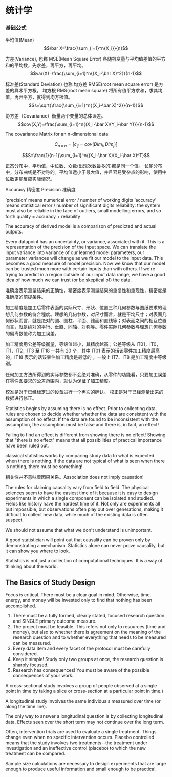 # 统计学

### 基础公式

平均值(Mean)
$$\bar X=\frac{\sum_{i=1}^n{X_i}}{n}$$

方差(Variance), 也称 MSE(Mean Square Error) 各随机变量与平均值差值的平方和的平均数，先求差，再平方，再平均。
$$var(X)=\frac{\sum_{i=1}^n{(X_i-\bar X)^2}}{n-1}$$

标准差(Standard Deviation) 也称 均方差 RMSE(root mean square error) 是方差的算术平方根。
均方根 RMS(root mean square) 将所有值平方求和，求其均值，再开平方，就得到均方根值。
$$s=\sqrt{\frac{\sum_{i=1}^n{(X_i-\bar X)^2}}{n-1}}$$

协方差（Covariance）衡量两个变量的总体误差。
$$cov(X,Y)=\frac{\sum_{i=1}^n{(X_i-\bar X)(Y_i-\bar Y)}}{n-1}$$

The covariance Matrix for an n-dimensional data:

$$C_{n \times n}=[c_{ij}=cov(Dim_i,Dim_j)]$$

$$S=\frac{1}{n-1}\sum_{i=1}^n{(X_i-\bar X)(X_i-\bar X)^T}$$

正态分布中，平均值、中位数、众数(出现次数最多的)都是同一个值。
长尾分布中，分布曲线是不对称的。平均值远小于最大值，并且容易受杂点的影响，使用中位数更能反应实际情况。

Accuracy 精密度
Precision 准确度

‘precision’ means numerical error / number of working digits
‘accuracy’ means statistical error / number of significant digits
reliability: the system must also be reliable in the face of outliers, small modelling errors, and so forth
quality = accuracy + reliability

The accuracy of derived model is a comparison of predicted and actual outputs.

Every datapoint has an uncertainty, or variance, associated with it. This is a representation of the precision of the input space.
We can translate the input variance into variance of our learned model parameters, our parameter variances will change as we fit our model to the input data. This becomes a good measure of model precision.
Now we know that our model can be trusted much more with certain inputs than with others. If we're trying to predict in a region outside of our input data range, we have a good idea of how much we can trust (or be skeptical of) the data.

准确度表示测量结果的正确性，精密度表示测量结果的重复性和重现性，精密度是准确度的前提条件。

加工精度是加工后零件表面的实际尺寸、形状、位置三种几何参数与图纸要求的理想几何参数的符合程度。理想的几何参数，对尺寸而言，就是平均尺寸；对表面几何形状而言，就是绝对的圆、圆柱、平面、锥面和直线等；对表面之间的相互位置而言，就是绝对的平行、垂直、同轴、对称等。零件实际几何参数与理想几何参数的偏离数值称为加工误差。

加工精度用公差等级衡量，等级值越小，其精度越高；公差等级从 IT01，IT0，IT1，IT2，IT3 至 IT18 一共有 20 个，其中 IT01 表示的话该零件加工精度最高的，IT18 表示的话该零件加工精度是最低的 ，一般上 IT7、IT8 是加工精度中等级别。

任何加工方法所得到的实际参数都不会绝对准确，从零件的功能看，只要加工误差在零件图要求的公差范围内，就认为保证了加工精度。

校准是对于已经标定过的设备进行一个再次的确认。
校正是对于已经测量出来的数据进行修正。

Statistics begins by assuming there is no effect.
Prior to collecting data, rules are chosen to decide whether whether the data are consistent with the assumption of no effect.
If the data are found to be inconsistent with the assumption, the assumption must be false and there is, in fact, an effect!

Failing to find an effect is different from showing there is no effect!
Showing that "there is no effect" means that all possibilities of practical importance have been ruled out.

classical statistics works by comparing study data to what is expected when there is nothing.
If the data are not typical of what is seen when there is nothing, there must be something!

相关性并不意味着因果关系。Association does not imply causation!

The rules for claiming causality vary from field to field.
The physical sciences seem to have the easiest time of it because it is easy to design experiments in which a single component can be isolated and studied.
Fields like history have the hardest time of it. Not only are experiments all but impossible, but observations often play out over generations, making it difficult to collect new data, while much of the existing data is often suspect.

We should not assume that what we don't understand is unimportant.

A good statistician will point out that causality can be proven only by demonstrating a mechanism. Statistics alone can never prove causality, but it can show you where to look.

Statistics is not just a collection of computational techniques. It is a way of thinking about the world.

## The Basics of Study Design

Focus is critical. There must be a clear goal in mind. Otherwise, time, energy, and money will be invested only to find that nothing has been accomplished.

1. There must be a fully formed, clearly stated, focused research question and SINGLE primary outcome measure.
2. The project must be feasible. This refers not only to resources (time and money), but also to whether there is agreement on the meaning of the research question and to whether everything that needs to be measured can be measured.
3. Every data item and every facet of the protocol must be carefully considered.
4. Keep it simple! Study only two groups at once, the research question is sharply focused.
5. Research has consequences! You must be aware of the possible consequences of your work.

A cross-sectional study involves a group of people observed at a single point in time by taking a slice or cross-section at a particular point in time.)

A longitudinal study involves the same individuals measured over time (or along the time line).

The only way to answer a longitudinal question is by collecting longitudinal data.
Effects seen over the short term may not continue over the long term.

Often, intervention trials are used to evaluate a single treatment. Things change even when no specific intervention occurs.
Placebo controlled means that the study involves two treatments--the treatment under investigation and an ineffective control (placebo) to which the new treatment can be compared.

Sample size calculations are necessary to design experiments that are large enough to produce useful information and small enough to be practical.
